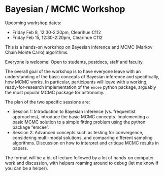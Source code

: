 # Bayesian / MCMC Workshop
Upcoming workshop dates:
- Friday Feb 8, 12:30-2:20pm, Clearihue C112
- Friday Feb 15, 12:30-2:20pm, Clearihue C112

This is a hands-on workshop on Bayesian inference and MCMC (Markov Chain Monte Carlo) algorithms. 

Everyone is welcome! Open to students, postdocs, staff and faculty. 

The overall goal of the workshop is to have everyone leave with an understanding of the basic concepts of Bayesian inference and specifically, how MCMC works. In particular, participants will leave with a working, ready-for-research implementation of the `emcee` python package, arguably the most popular MCMC package for astronomy.

The plan of the two specific sessions are:
- Session 1:  Introduction to Bayesian inference (vs. frequentist approaches), introduce the basic MCMC concepts. Implementing a basic MCMC solution to a simple fitting problem using the python package “emcee”.
- Session 2: Advanced concepts such as testing for convergence, considering multi-modal solutions, and comparing different sampling algorithms. Discussion on how to interpret and critique MCMC results in papers.

The format will be a bit of lecture followed by a lot of hands-on computer work and discussion, with helpers roaming around to debug (let me know if you can be a helper). 


